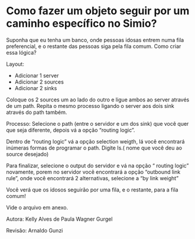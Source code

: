 # Como fazer um objeto seguir por um caminho específico no Simio? 

Suponha que eu tenha um banco, onde pessoas idosas entrem numa fila preferencial, e o restante das pessoas siga pela fila comum. Como criar essa lógica?
 
Layout:
- Adicionar 1 server
-	Adicionar 2 sources
-	Adicionar 2 sinks

Coloque os 2 sources um ao lado do outro e ligue ambos ao server através de um path. Repita o mesmo processo ligando o server aos dois sink através do path também.

Processo:
Selecione o path (entre o servidor e um dos sink) que você quer que seja diferente, depois vá a opção “routing logic”.
 
[](https://github.com/ProjetosAnaliticos/Simio_caminhoespecifico/blob/main/fila01.png)


Dentro de “routing logic” vá a opção selection weigth, lá você encontrará inúmeras formas de programar o path. Digite Is.( nome que você deu ao source desejado)

 [](https://github.com/ProjetosAnaliticos/Simio_caminhoespecifico/blob/main/fila02.png)


Para finalizar, selecione o output do servidor e vá na opção “ routing logic” novamente, porem no servidor você encontrará a opção “outbound link rule”, onde você encontrará 2 alternativas, selecione a “by link weight”

 [](https://github.com/ProjetosAnaliticos/Simio_caminhoespecifico/blob/main/fila03.png)



Você verá que os idosos seguirão por uma fila, e o restante, para a fila comum!

Vide o arquivo em anexo.

Autora: Kelly Alves de Paula
Wagner Gurgel

Revisão: Arnaldo Gunzi

